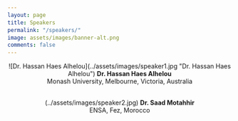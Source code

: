 ```yaml
---
layout: page
title: Speakers
permalink: "/speakers/"
image: assets/images/banner-alt.png
comments: false
---
```


<div class="col-md-12">
<p align="center">
![Dr. Hassan Haes Alhelou](../assets/images/speaker1.jpg "Dr. Hassan Haes Alhelou")
<b>Dr. Hassan Haes Alhelou</b><br>
Monash University, Melbourne, Victoria, Australia<br> 
&nbsp;</p>
<p align="center">
(../assets/images/speaker2.jpg)
<b>Dr. Saad Motahhir</b><br>
ENSA, Fez, Morocco<br>
&nbsp;</p>
</div>
